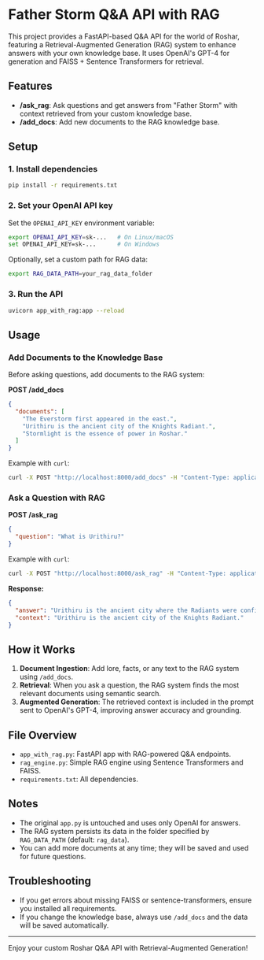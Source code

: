 # Father Storm Q&A API with RAG

This project provides a FastAPI-based Q&A API for the world of Roshar, featuring a Retrieval-Augmented Generation (RAG) system to enhance answers with your own knowledge base. It uses OpenAI's GPT-4 for generation and FAISS + Sentence Transformers for retrieval.

## Features
- **/ask_rag**: Ask questions and get answers from "Father Storm" with context retrieved from your custom knowledge base.
- **/add_docs**: Add new documents to the RAG knowledge base.

## Setup

### 1. Install dependencies
```bash
pip install -r requirements.txt
```

### 2. Set your OpenAI API key
Set the `OPENAI_API_KEY` environment variable:
```bash
export OPENAI_API_KEY=sk-...   # On Linux/macOS
set OPENAI_API_KEY=sk-...      # On Windows
```

Optionally, set a custom path for RAG data:
```bash
export RAG_DATA_PATH=your_rag_data_folder
```

### 3. Run the API
```bash
uvicorn app_with_rag:app --reload
```

## Usage

### Add Documents to the Knowledge Base
Before asking questions, add documents to the RAG system:

**POST /add_docs**
```json
{
  "documents": [
    "The Everstorm first appeared in the east.",
    "Urithiru is the ancient city of the Knights Radiant.",
    "Stormlight is the essence of power in Roshar."
  ]
}
```

Example with `curl`:
```bash
curl -X POST "http://localhost:8000/add_docs" -H "Content-Type: application/json" -d '{"documents": ["The Everstorm first appeared in the east.", "Urithiru is the ancient city of the Knights Radiant.", "Stormlight is the essence of power in Roshar."]}'
```

### Ask a Question with RAG
**POST /ask_rag**
```json
{
  "question": "What is Urithiru?"
}
```

Example with `curl`:
```bash
curl -X POST "http://localhost:8000/ask_rag" -H "Content-Type: application/json" -d '{"question": "What is Urithiru?"}'
```

**Response:**
```json
{
  "answer": "Urithiru is the ancient city where the Radiants were confined, a place of power and secrets, now silent as storms rage outside.",
  "context": "Urithiru is the ancient city of the Knights Radiant."
}
```

## How it Works
1. **Document Ingestion**: Add lore, facts, or any text to the RAG system using `/add_docs`.
2. **Retrieval**: When you ask a question, the RAG system finds the most relevant documents using semantic search.
3. **Augmented Generation**: The retrieved context is included in the prompt sent to OpenAI's GPT-4, improving answer accuracy and grounding.

## File Overview
- `app_with_rag.py`: FastAPI app with RAG-powered Q&A endpoints.
- `rag_engine.py`: Simple RAG engine using Sentence Transformers and FAISS.
- `requirements.txt`: All dependencies.

## Notes
- The original `app.py` is untouched and uses only OpenAI for answers.
- The RAG system persists its data in the folder specified by `RAG_DATA_PATH` (default: `rag_data`).
- You can add more documents at any time; they will be saved and used for future questions.

## Troubleshooting
- If you get errors about missing FAISS or sentence-transformers, ensure you installed all requirements.
- If you change the knowledge base, always use `/add_docs` and the data will be saved automatically.

---
Enjoy your custom Roshar Q&A API with Retrieval-Augmented Generation! 
